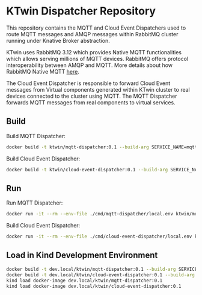 # KTwin Dispatcher Repository

This repository contains the MQTT and Cloud Event Dispatchers used to route MQTT messages and AMQP messages within RabbitMQ cluster running under Knative Broker abstraction.

KTwin uses RabbitMQ 3.12 which provides Native MQTT functionalities which allows serving millions of MQTT devices. RabbitMQ offers protocol interoperability between AMQP and MQTT. More details about how RabbitMQ Native MQTT [here](https://blog.rabbitmq.com/posts/2023/03/native-mqtt/).

The Cloud Event Dispatcher is responsible to forward Cloud Event messages from Virtual components generated within KTwin cluster to real devices connected to the cluster using MQTT. The MQTT Dispatcher forwards MQTT messages from real components to virtual services.

## Build

Build MQTT Dispatcher:

```sh
docker build -t ktwin/mqtt-dispatcher:0.1 --build-arg SERVICE_NAME=mqtt-dispatcher .
```

Build Cloud Event Dispatcher:

```sh
docker build -t ktwin/cloud-event-dispatcher:0.1 --build-arg SERVICE_NAME=cloud-event-dispatcher .
```

## Run

Run MQTT Dispatcher:

```sh
docker run -it --rm --env-file ./cmd/mqtt-dispatcher/local.env ktwin/mqtt-dispatcher:0.1
```

Build Cloud Event Dispatcher:

```sh
docker run -it --rm --env-file ./cmd/cloud-event-dispatcher/local.env ktwin/cloud-event-dispatcher:0.1
```

## Load in Kind Development Environment

```sh
docker build -t dev.local/ktwin/mqtt-dispatcher:0.1 --build-arg SERVICE_NAME=mqtt-dispatcher .
docker build -t dev.local/ktwin/cloud-event-dispatcher:0.1 --build-arg SERVICE_NAME=cloud-event-dispatcher .
kind load docker-image dev.local/ktwin/mqtt-dispatcher:0.1
kind load docker-image dev.local/ktwin/cloud-event-dispatcher:0.1
```
